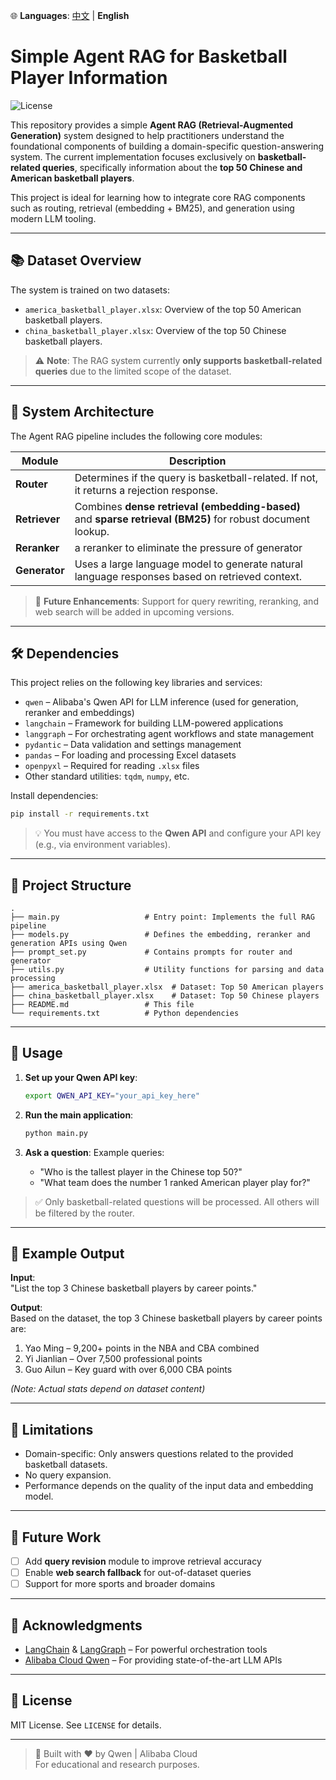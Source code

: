 🌐 **Languages**: [中文](readme_zh.md) | **English**
# Simple Agent RAG for Basketball Player Information

![License](https://img.shields.io/badge/license-MIT-blue.svg)

This repository provides a simple **Agent RAG (Retrieval-Augmented Generation)** system designed to help practitioners understand the foundational components of building a domain-specific question-answering system. The current implementation focuses exclusively on **basketball-related queries**, specifically information about the **top 50 Chinese and American basketball players**.

This project is ideal for learning how to integrate core RAG components such as routing, retrieval (embedding + BM25), and generation using modern LLM tooling.

---

## 📚 Dataset Overview

The system is trained on two datasets:

- `america_basketball_player.xlsx`: Overview of the top 50 American basketball players.
- `china_basketball_player.xlsx`: Overview of the top 50 Chinese basketball players.

> ⚠️ **Note**: The RAG system currently **only supports basketball-related queries** due to the limited scope of the dataset.

---

## 🧱 System Architecture

The Agent RAG pipeline includes the following core modules:

| Module       | Description |
|--------------|-----------|
| **Router**   | Determines if the query is basketball-related. If not, it returns a rejection response. |
| **Retriever** | Combines **dense retrieval (embedding-based)** and **sparse retrieval (BM25)** for robust document lookup. |
| **Reranker**  | a reranker to eliminate the pressure of generator |
| **Generator** | Uses a large language model to generate natural language responses based on retrieved context. |

> 🔧 **Future Enhancements**: Support for query rewriting, reranking, and web search will be added in upcoming versions.

---

## 🛠️ Dependencies

This project relies on the following key libraries and services:

- `qwen` – Alibaba's Qwen API for LLM inference (used for generation, reranker and embeddings)
- `langchain` – Framework for building LLM-powered applications
- `langgraph` – For orchestrating agent workflows and state management
- `pydantic` – Data validation and settings management
- `pandas` – For loading and processing Excel datasets
- `openpyxl` – Required for reading `.xlsx` files
- Other standard utilities: `tqdm`, `numpy`, etc.

Install dependencies:
```bash
pip install -r requirements.txt
```

> 💡 You must have access to the **Qwen API** and configure your API key (e.g., via environment variables).

---

## 📁 Project Structure

```
.
├── main.py                   # Entry point: Implements the full RAG pipeline
├── models.py                 # Defines the embedding, reranker and generation APIs using Qwen
├── prompt_set.py             # Contains prompts for router and generator
├── utils.py                  # Utility functions for parsing and data processing
├── america_basketball_player.xlsx  # Dataset: Top 50 American players
├── china_basketball_player.xlsx    # Dataset: Top 50 Chinese players
├── README.md                 # This file
└── requirements.txt          # Python dependencies
```

---

## 🚀 Usage

1. **Set up your Qwen API key**:
   ```bash
   export QWEN_API_KEY="your_api_key_here"
   ```

2. **Run the main application**:
   ```bash
   python main.py
   ```

3. **Ask a question**:
   Example queries:
   - "Who is the tallest player in the Chinese top 50?"
   - "What team does the number 1 ranked American player play for?"

> ✅ Only basketball-related questions will be processed. All others will be filtered by the router.

---

## 🧪 Example Output

**Input**:  
"List the top 3 Chinese basketball players by career points."

**Output**:  
Based on the dataset, the top 3 Chinese basketball players by career points are:  
1. Yao Ming – 9,200+ points in the NBA and CBA combined  
2. Yi Jianlian – Over 7,500 professional points  
3. Guo Ailun – Key guard with over 6,000 CBA points  

*(Note: Actual stats depend on dataset content)*

---

## 📌 Limitations

- Domain-specific: Only answers questions related to the provided basketball datasets.
- No query expansion.
- Performance depends on the quality of the input data and embedding model.

---

## 🌟 Future Work

- [ ] Add **query revision** module to improve retrieval accuracy
- [ ] Enable **web search fallback** for out-of-dataset queries
- [ ] Support for more sports and broader domains

---

## 🙌 Acknowledgments

- [LangChain](https://langchain.com) & [LangGraph](https://langchain-ai.github.io/langgraph/) – For powerful orchestration tools
- [Alibaba Cloud Qwen](https://qwen.ai) – For providing state-of-the-art LLM APIs

---

## 📄 License

MIT License. See `LICENSE` for details.

---

> 🤖 Built with ❤️ by Qwen | Alibaba Cloud  
> For educational and research purposes.
